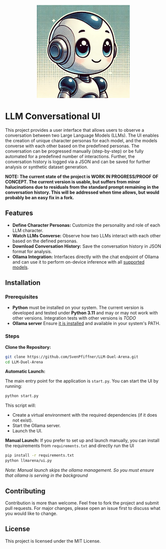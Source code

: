 <div align="center">

<img src="https://github.com/SvenPfiffner/LLM-Duel-Arena/blob/main/llmarena/media/robot_pfp02.png" width="300">

</div>

# LLM Conversational UI

This project provides a user interface that allows users to observe a conversation between two Large Language Models (LLMs). The UI enables the creation of unique character personas for each model, and the models converse with each other based on the predefined personas. The conversation can be progressed manually (step-by-step) or be fully automated for a predefined number of interactions. Further, the conversation history is logged via a JSON and can be saved for further analysis or synthetic dataset generation.

**NOTE: The current state of the project is WORK IN PROGRESS/PROOF OF CONCEPT. The current version is usable, but suffers from minor halucinations due to residuals from the standard prompt remaining in the conversation history. This will be addressed when time allows, but would probably be an easy fix in a fork.**

## Features

- **Define Character Personas:** Customize the personality and role of each LLM character.
- **Watch LLMs Converse:** Observe how two LLMs interact with each other based on the defined personas.
- **Download Conversation History:** Save the conversation history in JSON format for analysis.
- **Ollama Integration:** Interfaces directly with the chat endpoint of Ollama and can use it to perform on-device inference with all [supported models](https://ollama.com/library).

## Installation

### Prerequisites

- **Python** must be installed on your system. The current version is developed and tested under **Python 3.11** and may or may not work with other versions. Integration tests with other versions is *TODO*
- **Ollama server** Ensure [it is installed](https://ollama.com/) and available in your system's PATH.

### Steps

**Clone the Repository:**

```bash
git clone https://github.com/SvenPfiffner/LLM-Duel-Arena.git
cd LLM-Duel-Arena
```

**Automatic Launch:**

The main entry point for the application is `start.py`. You can start the UI by running:

```bash
python start.py
```

This script will:
- Create a virtual environment with the required dependencies (if it does not exist).
- Start the Ollama server.
- Launch the UI.

**Manual Launch:**
If you prefer to set up and launch manually, you can install the requirements from `requirements.txt` and directly run the UI

```bash
pip install -r requirements.txt
python llmarena/ui.py
```

*Note: Manual launch skips the ollama management. So you must ensure that ollama is serving in the background*

## Contributing
Contribution is more than welcome. Feel free to fork the project and submit pull requests. For major changes, please open an issue first to discuss what you would like to change.

## License
This project is licensed under the MIT License.
